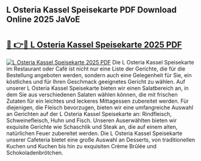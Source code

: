 ## L Osteria Kassel Speisekarte PDF Download Online 2025 JaVoE

# <h2><a href="http://gc6yk2.nevu.top/?p=L+Osteria+Kassel+Speisekarte">🔗 👉🔴 L Osteria Kassel Speisekarte 2025 PDF</a></h2>

[![L Osteria Kassel Speisekarte 2025 PDF](https://i.imgur.com/dBaPXMq.png)](http://gc6yk2.nevu.top/?p=L+Osteria+Kassel+Speisekarte)
Die L Osteria Kassel Speisekarte im Restaurant oder Café ist nicht nur eine Liste der Gerichte, die für die Bestellung angeboten werden, sondern auch eine Gelegenheit für Sie, ein köstliches und für Ihren Geschmack geeignetes Gericht zu wählen. Auf unserer L Osteria Kassel Speisekarte bieten wir einen Salatbereich an, in dem Sie aus verschiedenen Salaten wählen können, die mit frischen Zutaten für ein leichtes und leckeres Mittagessen zubereitet werden. Für diejenigen, die Fleisch bevorzugen, bieten wir eine umfangreiche Auswahl an Gerichten auf der L Osteria Kassel Speisekarte an: Rindfleisch, Schweinefleisch, Huhn und Fisch. Unseren Auserwählten bieten wir exquisite Gerichte wie Schaschlik und Steak an, die auf einem alten, natürlichen Feuer zubereitet werden. Die L Osteria Kassel Speisekarte unserer Cafeteria bietet eine große Auswahl an Desserts, von traditionellen Kuchen und Kuchen bis hin zu exquisiten Crème Brûlée und Schokoladenbrötchen.

